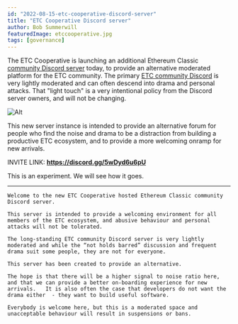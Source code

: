 ```yaml
---
id: "2022-08-15-etc-cooperative-discord-server"
title: "ETC Cooperative Discord server"
author: Bob Summerwill
featuredImage: etccooperative.jpg
tags: [governance]
---
```


The ETC Cooperative is launching an additional Ethereum Classic [community Discord server](https://discord.gg/5wDyd6u6pU) today, to provide an alternative moderated platform for the ETC community.  The primary [ETC community Discord](https://ethereumclassic.org/discord) is very lightly moderated and can often descend into drama and personal attacks.   That "light touch" is a very intentional policy from the Discord server owners, and will not be changing.

	
![Alt](/Discord.png "Discord")

This new server instance is intended to provide an alternative forum for people who find the noise and drama to be a distraction from building a productive ETC ecosystem, and to provide a more welcoming onramp for new arrivals.

INVITE LINK: **https://discord.gg/5wDyd6u6pU**

This is an experiment.  We will see how it goes.

----

`Welcome to the new ETC Cooperative hosted Ethereum Classic community Discord server.`

`This server is intended to provide a welcoming environment for all members of the ETC ecosystem, and abusive behaviour and personal attacks will not be tolerated.`

`The long-standing ETC community Discord server is very lightly moderated and while the “not holds barred” discussion and frequent drama suit some people, they are not for everyone.`

`This server has been created to provide an alternative.`

`The hope is that there will be a higher signal to noise ratio here, and that we can provide a better on-boarding experience for new arrivals.   It is also often the case that developers do not want the drama either  - they want to build useful software.`

`Everybody is welcome here, but this is a moderated space and unacceptable behaviour will result in suspensions or bans.`